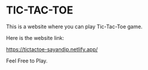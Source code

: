 # TIC-TAC-TOE
This is a website where you can play Tic-Tac-Toe game.

Here is the website link:

https://tictactoe-sayandip.netlify.app/

Feel Free to Play.
